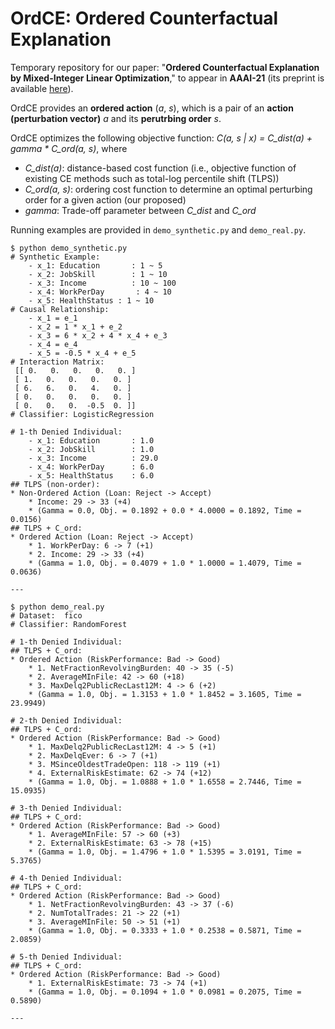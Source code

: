 # OrdCE: Ordered Counterfactual Explanation

Temporary repository for our paper: "**Ordered Counterfactual Explanation by Mixed-Integer Linear Optimization**," to appear in **AAAI-21** (its preprint is available [here](https://arxiv.org/abs/2012.11782)).

OrdCE provides an **ordered action** (*a*, *s*), which is a pair of an **action (perturbation vector)** *a* and its **perutrbing order** *s*. 

OrdCE optimizes the following objective function: *C(a, s | x) = C_dist(a) + gamma * C_ord(a, s)*, where
* *C_dist(a)*: distance-based cost function (i.e., objective function of existing CE methods such as total-log percentile shift (TLPS))
* *C_ord(a, s)*: ordering cost function to determine an optimal perturbing order for a given action (our proposed)
* *gamma*: Trade-off parameter between *C_dist* and *C_ord*

Running examples are provided in `demo_synthetic.py` and `demo_real.py`.
```
$ python demo_synthetic.py 
# Synthetic Example:
	- x_1: Education       : 1 ~ 5
	- x_2: JobSkill        : 1 ~ 10
	- x_3: Income          : 10 ~ 100
	- x_4: WorkPerDay       : 4 ~ 10
	- x_5: HealthStatus : 1 ~ 10
# Causal Relationship:
	- x_1 = e_1
	- x_2 = 1 * x_1 + e_2
	- x_3 = 6 * x_2 + 4 * x_4 + e_3
	- x_4 = e_4
	- x_5 = -0.5 * x_4 + e_5
# Interaction Matrix: 
 [[ 0.   0.   0.   0.   0. ]
 [ 1.   0.   0.   0.   0. ]
 [ 6.   6.   0.   4.   0. ]
 [ 0.   0.   0.   0.   0. ]
 [ 0.   0.   0.  -0.5  0. ]]
# Classifier: LogisticRegression

# 1-th Denied Individual: 
	- x_1: Education       : 1.0
	- x_2: JobSkill        : 1.0
	- x_3: Income          : 29.0
	- x_4: WorkPerDay      : 6.0
	- x_5: HealthStatus    : 6.0
## TLPS (non-order):
* Non-Ordered Action (Loan: Reject -> Accept)
	* Income: 29 -> 33 (+4)
	* (Gamma = 0.0, Obj. = 0.1892 + 0.0 * 4.0000 = 0.1892, Time = 0.0156)
## TLPS + C_ord: 
* Ordered Action (Loan: Reject -> Accept)
	* 1. WorkPerDay: 6 -> 7 (+1)
	* 2. Income: 29 -> 33 (+4)
	* (Gamma = 1.0, Obj. = 0.4079 + 1.0 * 1.0000 = 1.4079, Time = 0.0636)

---
```

```
$ python demo_real.py 
# Dataset:  fico
# Classifier: RandomForest

# 1-th Denied Individual: 
## TLPS + C_ord: 
* Ordered Action (RiskPerformance: Bad -> Good)
	* 1. NetFractionRevolvingBurden: 40 -> 35 (-5)
	* 2. AverageMInFile: 42 -> 60 (+18)
	* 3. MaxDelq2PublicRecLast12M: 4 -> 6 (+2)
	* (Gamma = 1.0, Obj. = 1.3153 + 1.0 * 1.8452 = 3.1605, Time = 23.9949)

# 2-th Denied Individual: 
## TLPS + C_ord: 
* Ordered Action (RiskPerformance: Bad -> Good)
	* 1. MaxDelq2PublicRecLast12M: 4 -> 5 (+1)
	* 2. MaxDelqEver: 6 -> 7 (+1)
	* 3. MSinceOldestTradeOpen: 118 -> 119 (+1)
	* 4. ExternalRiskEstimate: 62 -> 74 (+12)
	* (Gamma = 1.0, Obj. = 1.0888 + 1.0 * 1.6558 = 2.7446, Time = 15.0935)

# 3-th Denied Individual: 
## TLPS + C_ord: 
* Ordered Action (RiskPerformance: Bad -> Good)
	* 1. AverageMInFile: 57 -> 60 (+3)
	* 2. ExternalRiskEstimate: 63 -> 78 (+15)
	* (Gamma = 1.0, Obj. = 1.4796 + 1.0 * 1.5395 = 3.0191, Time = 5.3765)

# 4-th Denied Individual: 
## TLPS + C_ord: 
* Ordered Action (RiskPerformance: Bad -> Good)
	* 1. NetFractionRevolvingBurden: 43 -> 37 (-6)
	* 2. NumTotalTrades: 21 -> 22 (+1)
	* 3. AverageMInFile: 50 -> 51 (+1)
	* (Gamma = 1.0, Obj. = 0.3333 + 1.0 * 0.2538 = 0.5871, Time = 2.0859)

# 5-th Denied Individual: 
## TLPS + C_ord: 
* Ordered Action (RiskPerformance: Bad -> Good)
	* 1. ExternalRiskEstimate: 73 -> 74 (+1)
	* (Gamma = 1.0, Obj. = 0.1094 + 1.0 * 0.0981 = 0.2075, Time = 0.5890)

---
```
